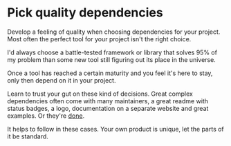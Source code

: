 # Pick quality dependencies

Develop a feeling of quality when choosing dependencies for your project. Most often the perfect tool for your project isn't the right choice.

I'd always choose a battle-tested framework or library that solves 95% of my problem than some new tool still figuring out its place in the universe.

Once a tool has reached a certain maturity and you feel it's here to stay, only then depend on it in your project.

Learn to trust your gut on these kind of decisions. Great complex dependencies often come with many maintainers, a great readme with status badges, a logo, documentation on a separate website and great examples. Or they're [done](code-can-be-done.md).

It helps to follow in these cases. Your own product is unique, let the parts of it be standard.
